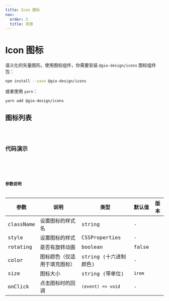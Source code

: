 ```yaml
---
title: Icon 图标
nav:
  order: 3
  title: 资源
---
```


# Icon 图标

语义化的矢量图形。使用图标组件，你需要安装 `@gio-design/icons` 图标组件包：

```bash
npm install --save @gio-design/icons
```

或者使用 `yarn`：

```bash
yarn add @gio-design/icons
```

## 图标列表

<code src="./iconDemos/index.tsx" inline />

## 代码演示

<code src="./iconDemos/basic.tsx" title="基本用法" desc="通过 `@gio-design/icons` 引用图标组件。使用 `color` 来改变颜色，设置 `rotating` 让图标旋转。" />

<code src="./iconDemos/size.tsx" title="改变大小" desc="通过 `size` 来控制图标大小。" />

## 参数说明

| 参数      | 说明                         | 类型                  | 默认值 | 版本 |
| --------- | ---------------------------- | --------------------- | ------ | ---- |
| className | 设置图标的样式名             | string                | -      |      |
| style     | 设置图标的样式               | CSSProperties         | -      |      |
| rotating  | 是否有旋转动画               | boolean               | false  |      |
| color     | 图标颜色（仅适用于填充图标） | string (十六进制颜色) | -      |      |
| size      | 图标大小                     | string (带单位)       | `1rem` |      |
| onClick   | 点击图标时的回调             | `(event) => void`     | -      |      |

